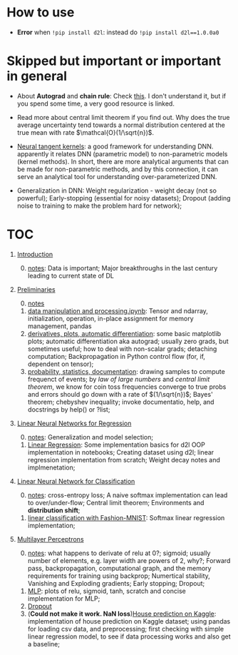 # How to use

- **Error** when `!pip install d2l`: instead do `!pip install d2l==1.0.0a0`

# Skipped but important or important in general

- About **Autograd** and **chain rule**: Check [this](./chapter_preliminaries/0_notes.md#automatic-differentiation-chain-rule-forwardpropagation-vs-backwardpropagationnotunderstood-autograd). I don't understand it, but if you spend some time, a very good resource is linked.
- Read more about central limit theorem if you find out. Why does the true average uncertainty tend towards a normal distribution centered at the true mean with rate $\mathcal{O}(1/\sqrt{n})$.

- [Neural tangent kernels](https://papers.nips.cc/paper_files/paper/2018/hash/5a4be1fa34e62bb8a6ec6b91d2462f5a-Abstract.html): a good framework for understanding DNN. apparently it relates DNN (parametric model) to non-parametric models (kernel methods). In short, there are more analytical arguments that can be made for non-parametric methods, and by this connection, it can serve an analytical tool for understanding over-parameterized DNN.

- Generalization in DNN: Weight regularization - weight decay (not so powerful); Early-stopping (essential for noisy datasets); Dropout (adding noise to training to make the problem hard for network);

# TOC

1. [Introduction](./chapter_introduction/)

    0.  [notes](./chapter_introduction/0_notes.md): Data is important; Major breakthroughs in the last century leading to current state of DL

2. [Preliminaries](./chapter_preliminaries/)

    0. [notes](./chapter_preliminaries/0_notes.md)
    1. [data manipulation and processing.ipynb](./chapter_preliminaries/1_data_manipulation_and_processing.ipynb): Tensor and ndarray, initialization, operation, in-place assignment for memory management, pandas
    2. [derivatives, plots, automatic differentiation](./chapter_preliminaries/2_derivatives_plots_automatic_differentiation.ipynb): some basic matplotlib plots; automatic differentiation aka autograd; usually zero grads, but sometimes useful; how to deal with non-scalar grads; detaching computation; Backpropagation in Python control flow (for, if, dependent on tensor);
    3. [probability, statistics, documentation](./chapter_preliminaries/3_probability_statistics_documentation.ipynb): drawing samples to compute frequenct of events; by _law of large numbers_ and _central limit theorem_, we know for coin toss frequencies converge to true probs and errors should go down with a rate of $(1/\sqrt{n})$; Bayes' theorem; chebyshev inequality; invoke documentatio, help, and docstrings by help() or ?list;

3. [Linear Neural Networks for Regression](./chapter_linear_NN_regression/)

    0. [notes](./chapter_linear_NN_regression/0_notes.md): Generalization and model selection;
    1. [Linear Regression](./chapter_linear_NN_regression/1_linear_regression.ipynb): Some implementation basics for d2l OOP implementation in notebooks; Creating dataset using d2l; linear regression implementation from scratch; Weight decay notes and implmenetation;

4. [Linear Neural Network for Classification](./chapter_linear_NN_classification/)

    0. [notes](./chapter_linear_NN_classification/0_notes.md): cross-entropy loss; A naive softmax implementation can lead to over/under-flow; Central limit theorem; Environments and **distribution shift**;
    1. [linear classification with Fashion-MNIST](./chapter_linear_NN_classification/1_linear_classification_with_fashionmnist.ipynb): Softmax linear regression implementation;

5. [Multilayer Perceptrons](./chapter_multilayer_perceptrons/)

    0. [notes](./chapter_multilayer_perceptrons/0_notes.md): what happens to derivate of relu at 0?; sigmoid; usually number of elements, e.g. layer width are powers of 2, why?; Forward pass, backpropagation, computational graph, and the memory requirements for training using backprop; Numertical stability, Vanishing and Exploding gradients; Early stopping; Dropout; 
    1. [MLP](./chapter_multilayer_perceptrons/1_mlp.ipynb): plots of relu, sigmoid, tanh, scratch and concise implementation for MLP;
    2. [Dropout](./chapter_multilayer_perceptrons/2_dropout.ipynb)
    3. (**Could not make it work. NaN loss**)[House prediction on Kaggle](./chapter_multilayer_perceptrons/3_kaggle_house_prices.ipynb): implementation of house prediction on Kaggle dataset; using pandas for loading csv data, and preprocessing; first checking with simple linear regression model, to see if data processing works and also get a baseline;